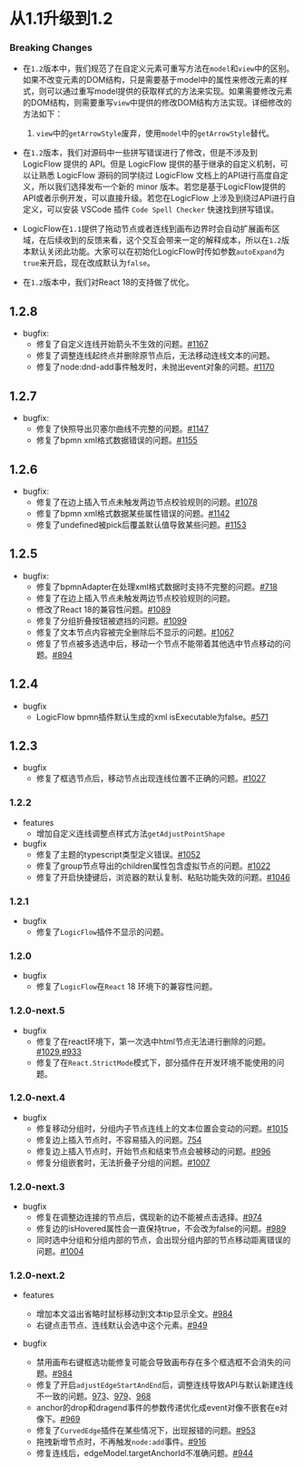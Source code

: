 # 从1.1升级到1.2


### Breaking Changes

- 在`1.2`版本中，我们规范了在自定义元素可重写方法在`model`和`view`中的区别。如果不改变元素的DOM结构，只是需要基于model中的属性来修改元素的样式，则可以通过重写model提供的获取样式的方法来实现。如果需要修改元素的DOM结构，则需要重写`view`中提供的修改DOM结构方法实现。详细修改的方法如下：
  1. `view`中的`getArrowStyle`废弃，使用`model`中的`getArrowStyle`替代。

- 在`1.2`版本，我们对源码中一些拼写错误进行了修改，但是不涉及到 LogicFlow 提供的 API。但是 LogicFlow 提供的基于继承的自定义机制，可以让熟悉 LogicFlow 源码的同学绕过 LogicFlow 文档上的API进行高度自定义，所以我们选择发布一个新的 minor 版本。若您是基于LogicFlow提供的API或者示例开发，可以直接升级。若您在LogicFlow 上涉及到绕过API进行自定义，可以安装 VSCode 插件 `Code Spell Checker` 快速找到拼写错误。

- LogicFlow在`1.1`提供了拖动节点或者连线到画布边界时会自动扩展画布区域，在后续收到的反馈来看，这个交互会带来一定的解释成本，所以在`1.2`版本默认关闭此功能。大家可以在初始化LogicFlow时传如参数`autoExpand`为`true`来开启，现在改成默认为`false`。

- 在`1.2`版本中，我们对React 18的支持做了优化。

## 1.2.8

- bugfix:
  - 修复了自定义连线开始箭头不生效的问题。[#1167](https://github.com/didi/LogicFlow/issues/1167)
  - 修复了调整连线起终点并删除原节点后，无法移动连线文本的问题。
  - 修复了node:dnd-add事件触发时，未抛出event对象的问题。[#1170](https://github.com/didi/LogicFlow/issues/1170)

## 1.2.7

- bugfix:
  - 修复了快照导出贝塞尔曲线不完整的问题。[#1147](https://github.com/didi/LogicFlow/issues/1147)
  - 修复了bpmn xml格式数据错误的问题。[#1155](https://github.com/didi/LogicFlow/issues/1155)

## 1.2.6

- bugfix:
  - 修复了在边上插入节点未触发两边节点校验规则的问题。[#1078](https://github.com/didi/LogicFlow/issues/1078)
  - 修复了bpmn xml格式数据某些属性错误的问题。[#1142](https://github.com/didi/LogicFlow/pull/1142)
  - 修复了undefined被pick后覆盖默认值导致某些问题。[#1153](https://github.com/didi/LogicFlow/issues/1153)
## 1.2.5

- bugfix: 
  - 修复了bpmnAdapter在处理xml格式数据时支持不完整的问题。[#718](https://github.com/didi/LogicFlow/issues/718)
  - 修复了在边上插入节点未触发两边节点校验规则的问题。
  - 修改了React 18的兼容性问题。[#1089](https://github.com/didi/LogicFlow/issues/1089)
  - 修复了分组折叠按钮被遮挡的问题。[#1099](https://github.com/didi/LogicFlow/issues/1099)
  - 修复了文本节点内容被完全删除后不显示的问题。[#1067](https://github.com/didi/LogicFlow/issues/1067)
  - 修复了节点被多选选中后，移动一个节点不能带着其他选中节点移动的问题。[#894](https://github.com/didi/LogicFlow/issues/894)

## 1.2.4

- bugfix
  - LogicFlow bpmn插件默认生成的xml isExecutable为false。[#571](https://github.com/didi/LogicFlow/issues/571)

## 1.2.3

- bugfix
  - 修复了框选节点后，移动节点出现连线位置不正确的问题。[#1027](https://github.com/didi/LogicFlow/issues/1027)

### 1.2.2

- features
  - 增加自定义连线调整点样式方法`getAdjustPointShape`
- bugfix
  - 修复了主题的typescript类型定义错误。[#1052](https://github.com/didi/LogicFlow/issues/1052)
  - 修复了group节点导出的children属性包含虚拟节点的问题。[#1022](https://github.com/didi/LogicFlow/issues/1022)
  - 修复了开启快捷键后，浏览器的默认复制、粘贴功能失效的问题。[#1046](https://github.com/didi/LogicFlow/issues/1046)


### 1.2.1

- bugfix
  - 修复了`LogicFlow`插件不显示的问题。

### 1.2.0

- bugfix
  - 修复了`LogicFlow`在`React` 18 环境下的兼容性问题。

### 1.2.0-next.5
- bugfix
  - 修复了在react环境下，第一次选中html节点无法进行删除的问题。[#1029](https://github.com/didi/LogicFlow/issues/1029),[#933](https://github.com/didi/LogicFlow/issues/933)
  - 修复了在`React.StrictMode`模式下，部分插件在开发环境不能使用的问题。

### 1.2.0-next.4

- bugfix
  - 修复移动分组时，分组内子节点连线上的文本位置会变动的问题。[#1015](https://github.com/didi/LogicFlow/issues/1015)
  - 修复边上插入节点时，不容易插入的问题。[754](https://github.com/didi/LogicFlow/issues/754)
  - 修复边上插入节点时，开始节点和结束节点会被移动的问题。[#996](https://github.com/didi/LogicFlow/issues/996)
  - 修复分组嵌套时，无法折叠子分组的问题。[#1007](https://github.com/didi/LogicFlow/issues/1007)

### 1.2.0-next.3

- bugfix
  - 修复在调整边连接的节点后，偶现新的边不能被点击选择。[#974](https://github.com/didi/LogicFlow/issues/974)
  - 修复边的isHovered属性会一直保持true，不会改为false的问题。[#989](https://github.com/didi/LogicFlow/issues/989)
  - 同时选中分组和分组内部的节点，会出现分组内部的节点移动距离错误的问题。[#1004](https://github.com/didi/LogicFlow/issues/1004)

### 1.2.0-next.2

- features
  - 增加本文溢出省略时鼠标移动到文本tip显示全文。[#984](https://github.com/didi/LogicFlow/issues/984)
  - 右键点击节点、连线默认会选中这个元素。[#949](https://github.com/didi/LogicFlow/pull/949)
    
- bugfix
  - 禁用画布右键框选功能修复可能会导致画布存在多个框选框不会消失的问题。[#984](https://github.com/didi/LogicFlow/issues/985)
  - 修复了开启`adjustEdgeStartAndEnd`后，调整连线导致API与默认新建连线不一致的问题。[973](https://github.com/didi/LogicFlow/pull/973)、[979](https://github.com/didi/LogicFlow/pull/979)、[968](https://github.com/didi/LogicFlow/pull/968)
  - anchor的drop和dragend事件的参数传递优化成event对像不嵌套在e对像下。[#969](https://github.com/didi/LogicFlow/pull/969)
  - 修复了`CurvedEdge`插件在某些情况下，出现报错的问题。[#953](https://github.com/didi/LogicFlow/pull/953)
  - 拖拽新增节点时，不再触发`node:add`事件。[#916](https://github.com/didi/LogicFlow/pull/916)
  - 修复连线后，edgeModel.targetAnchorId不准确问题。[#944](https://github.com/didi/LogicFlow/issues/944)
  
